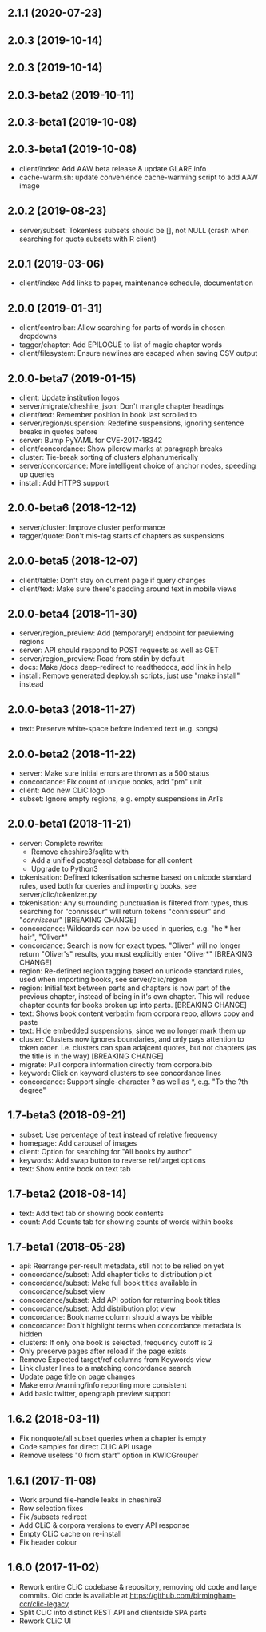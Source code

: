 ## 2.1.1 (2020-07-23)

## 2.0.3 (2019-10-14)

## 2.0.3 (2019-10-14)

## 2.0.3-beta2 (2019-10-11)

## 2.0.3-beta1 (2019-10-08)

## 2.0.3-beta1 (2019-10-08)

* client/index: Add AAW beta release & update GLARE info
* cache-warm.sh: update convenience cache-warming script to add AAW image

## 2.0.2 (2019-08-23)

* server/subset: Tokenless subsets should be [], not NULL (crash when searching for quote subsets with R client)

## 2.0.1 (2019-03-06)

* client/index: Add links to paper, maintenance schedule, documentation

## 2.0.0 (2019-01-31)

* client/controlbar: Allow searching for parts of words in chosen dropdowns
* tagger/chapter: Add EPILOGUE to list of magic chapter words
* client/filesystem: Ensure newlines are escaped when saving CSV output

## 2.0.0-beta7 (2019-01-15)

* client: Update institution logos
* server/migrate/cheshire_json: Don't mangle chapter headings
* client/text: Remember position in book last scrolled to
* server/region/suspension: Redefine suspensions, ignoring sentence breaks in quotes before
* server: Bump PyYAML for CVE-2017-18342
* client/concordance: Show pilcrow marks at paragraph breaks
* cluster: Tie-break sorting of clusters alphanumerically
* server/concordance: More intelligent choice of anchor nodes, speeding up queries
* install: Add HTTPS support

## 2.0.0-beta6 (2018-12-12)

* server/cluster: Improve cluster performance
* tagger/quote: Don't mis-tag starts of chapters as suspensions

## 2.0.0-beta5 (2018-12-07)

* client/table: Don't stay on current page if query changes
* client/text: Make sure there's padding around text in mobile views

## 2.0.0-beta4 (2018-11-30)

* server/region_preview: Add (temporary!) endpoint for previewing regions
* server: API should respond to POST requests as well as GET
* server/region_preview: Read from stdin by default
* docs: Make /docs deep-redirect to readthedocs, add link in help
* install: Remove generated deploy.sh scripts, just use "make install" instead

## 2.0.0-beta3 (2018-11-27)

* text: Preserve white-space before indented text (e.g. songs)

## 2.0.0-beta2 (2018-11-22)

* server: Make sure initial errors are thrown as a 500 status
* concordance: Fix count of unique books, add "pm" unit
* client: Add new CLiC logo
* subset: Ignore empty regions, e.g. empty suspensions in ArTs

## 2.0.0-beta1 (2018-11-21)

* server: Complete rewrite:
  * Remove cheshire3/sqlite with
  * Add a unified postgresql database for all content
  * Upgrade to Python3
* tokenisation: Defined tokenisation scheme based on unicode standard rules, used both for queries and importing books, see server/clic/tokenizer.py
* tokenisation: Any surrounding punctuation is filtered from types, thus searching for "connisseur" will return tokens "connisseur" and "_connisseur_" [BREAKING CHANGE]
* concordance: Wildcards can now be used in queries, e.g. "he * her hair", "Oliver*"
* concordance: Search is now for exact types. "Oliver" will no longer return "Oliver's" results, you must explicitly enter "Oliver*" [BREAKING CHANGE]
* region: Re-defined region tagging based on unicode standard rules, used when importing books, see server/clic/region
* region: Initial text between parts and chapters is now part of the previous chapter, instead of being in it's own chapter. This will reduce chapter counts for books broken up into parts. [BREAKING CHANGE]
* text: Shows book content verbatim from corpora repo, allows copy and paste
* text: Hide embedded suspensions, since we no longer mark them up
* cluster: Clusters now ignores boundaries, and only pays attention to token order. i.e. clusters can span adajcent quotes, but not chapters (as the title is in the way) [BREAKING CHANGE]
* migrate: Pull corpora information directly from corpora.bib
* keyword: Click on keyword clusters to see concordance lines
* concordance: Support single-character ? as well as *, e.g. "To the ?th degree"

## 1.7-beta3 (2018-09-21)

* subset: Use percentage of text instead of relative frequency
* homepage: Add carousel of images
* client: Option for searching for "All books by author"
* keywords: Add swap button to reverse ref/target options
* text: Show entire book on text tab

## 1.7-beta2 (2018-08-14)

* text: Add text tab or showing book contents
* count: Add Counts tab for showing counts of words within books

## 1.7-beta1 (2018-05-28)

* api: Rearrange per-result metadata, still not to be relied on yet
* concordance/subset: Add chapter ticks to distribution plot
* concordance/subset: Make full book titles available in concordance/subset view
* concordance/subset: Add API option for returning book titles
* concordance/subset: Add distribution plot view
* concordance: Book name column should always be visible
* concordance: Don't highlight terms when concordance metadata is hidden
* clusters: If only one book is selected, frequency cutoff is 2
* Only preserve pages after reload if the page exists
* Remove Expected target/ref columns from Keywords view
* Link cluster lines to a matching concordance search
* Update page title on page changes
* Make error/warning/info reporting more consistent
* Add basic twitter, opengraph preview support

## 1.6.2 (2018-03-11)

* Fix nonquote/all subset queries when a chapter is empty
* Code samples for direct CLiC API usage
* Remove useless "0 from start" option in KWICGrouper

## 1.6.1 (2017-11-08)

* Work around file-handle leaks in cheshire3
* Row selection fixes
* Fix /subsets redirect
* Add CLiC & corpora versions to every API response
* Empty CLiC cache on re-install
* Fix header colour

## 1.6.0 (2017-11-02)

* Rework entire CLiC codebase & repository, removing old code and large commits. Old code is available at https://github.com/birmingham-ccr/clic-legacy
* Split CLiC into distinct REST API and clientside SPA parts
* Rework CLiC UI 
